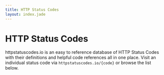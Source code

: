 ```yaml
---
title: HTTP Status Codes
layout: index.jade
---
```


# HTTP Status Codes

httpstatuscodes.io is an easy to reference database of HTTP Status Codes with their definitions and helpful code references all in one place. Visit an individual status code via `httpstatuscodes.io/{code}` or browse the list below.
